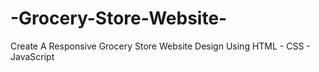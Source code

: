 # -Grocery-Store-Website-
Create A Responsive Grocery Store Website Design Using HTML - CSS - JavaScript 
